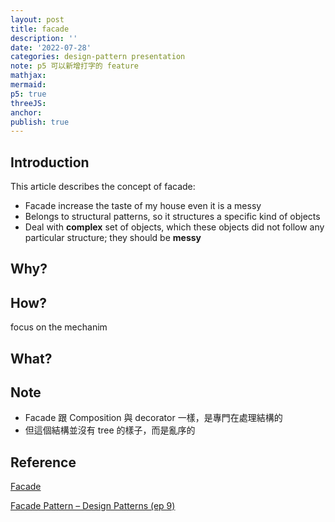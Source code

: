 ```yaml
---
layout: post
title: facade
description: ''
date: '2022-07-28'
categories: design-pattern presentation
note: p5 可以新增打字的 feature
mathjax:
mermaid:
p5: true
threeJS:
anchor:
publish: true
---
```


## Introduction

This article describes the concept of facade:

* Facade increase the taste of my house even it is a messy
* Belongs to structural patterns, so it structures a specific kind of objects
* Deal with **complex** set of objects, which these objects did not follow any particular structure; they should be **messy**

<div id='facade' class='h-screen justify-center items-center'>
  <div id='facade_toggle_erase' class=''></div>
  <div id='facade_image_save' class=''></div>
  <div id='facade_canvas' class='border'></div>
</div>

<script>
  const id = 'facade'
  let binarySearchTree = p5Draw(id)
  let binarySearchTreeP5 = new p5(binarySearchTree, id);
</script>

## Why?



## How?

focus on the mechanim

## What?

## Note

* Facade 跟 Composition 與 decorator 一樣，是專門在處理結構的
* 但這個結構並沒有 tree 的樣子，而是亂序的

## Reference

[Facade](https://refactoring.guru/design-patterns/facade)

[Facade Pattern – Design Patterns (ep 9)](https://www.youtube.com/watch?v=K4FkHVO5iac)
